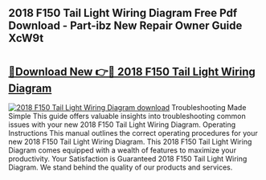## 2018 F150 Tail Light Wiring Diagram Free Pdf Download - Part-ibz New Repair Owner Guide XcW9t

# <h2><a href="http://dfj93n.blite.top/?on=2018+F150+Tail+Light+Wiring+Diagram">🔗Download New 👉🔴 2018 F150 Tail Light Wiring Diagram</a></h2>

[![2018 F150 Tail Light Wiring Diagram download](https://i.imgur.com/lujVjoI.png)](http://dfj93n.blite.top/?on=2018+F150+Tail+Light+Wiring+Diagram)
Troubleshooting Made Simple This guide offers valuable insights into troubleshooting common issues with your new 2018 F150 Tail Light Wiring Diagram. Operating Instructions This manual outlines the correct operating procedures for your new 2018 F150 Tail Light Wiring Diagram. This 2018 F150 Tail Light Wiring Diagram comes equipped with a wealth of features to maximize your productivity. Your Satisfaction is Guaranteed 2018 F150 Tail Light Wiring Diagram. We stand behind the quality of our products and services.
